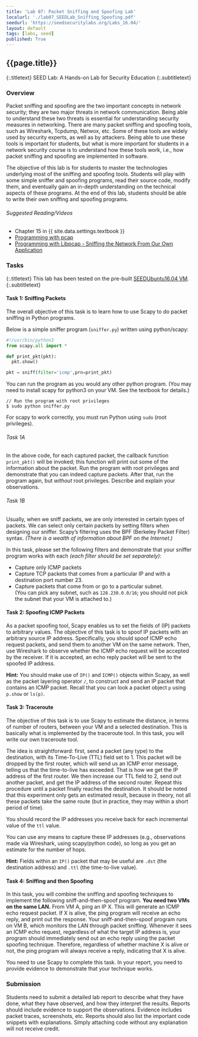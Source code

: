 ```yaml
---
title: 'Lab 07: Packet Sniffing and Spoofing Lab'
localurl: './lab07_SEEDLab_Sniffing_Spoofing.pdf'
seedurl: 'https://seedsecuritylabs.org/Labs_16.04/'
layout: default
tags: [labs, seed]
published: True
---
```


## {{page.title}}
{:.titletext}
SEED Lab: A Hands-on Lab for Security Education
{:.subtitletext}

### Overview

Packet sniffing and spoofing are the two important concepts in network security; they are two major threats in network communication.
Being able to understand these two threats is essential for understanding security measures in networking.
There are many packet sniffing and spoofing tools, such as Wireshark, Tcpdump, Netwox, etc.
Some of these tools are widely used by security experts, as well as by attackers.
Being able to use these tools is important for students, but what is more important for students in a network security course is to understand how these tools work,
i.e., how packet sniffing and spoofing are implemented in software.

The objective of this lab is for students to master the technologies underlying most of the sniffing and spoofing tools.
Students will play with some simple sniffer and spoofing programs, read their source code, modify them, and eventually gain an in-depth understanding on the technical aspects of these programs.
At the end of this lab, students should be able to write their own sniffing and spoofing programs.

###### Suggested Reading/Videos

- Chapter 15 in {{ site.data.settings.textbook }}
- [Programming with pcap](https://www.tcpdump.org/pcap.html)
- [Programming with Libpcap - Sniffing the Network From Our Own Application](http://recursos.aldabaknocking.com/libpcapHakin9LuisMartinGarcia.pdf)


### Tasks
{:.titletext}
This lab has been tested on the pre-built [SEEDUbuntu16.04 VM](https://seedsecuritylabs.org/lab_env.html).
{:.subtitletext}
<!-- The complete description of tasks for this lab can be found in the PDF write-up: **[{{page.title}}]({{page.localurl}})**. -->

#### Task 1: Sniffing Packets
The overall objective of this task is to learn how to use Scapy to do packet sniffing in Python programs.

Below is a simple sniffer program (`sniffer.py`) written using python/scapy:
```Python
#!/usr/bin/python3
from scapy.all import *

def print_pkt(pkt):
  pkt.show()

pkt = sniff(filter='icmp',prn=print_pkt)
```
You can run the program as you would any other python program.
(You may need to install scapy for python3 on your VM. See the textbook for details.)
```
// Run the program with root privileges
$ sudo python sniffer.py
```
For scapy to work correctly, you must run Python using `sudo` (root privileges).

###### Task 1A
In the above code, for each captured packet, the callback function `print_pkt()` will be invoked;
this function will print out some of the information about the packet.
Run the program with root privileges and demonstrate that you can indeed capture packets.
After that, run the program again, but _without_ root privileges.
Describe and explain your observations.

###### Task 1B
Usually, when we sniff packets, we are only interested in certain types of packets.
We can select only certain packets by setting filters when designing our sniffer.
Scapy’s filtering uses the BPF (Berkeley Packet Filter) syntax.
_(There is a wealth of information about BPF on the Internet.)_

In this task, please set the following filters and demonstrate that your sniffer program works with each _(each filter should be set separately)_:
- Capture only ICMP packets
- Capture TCP packets that comes from a particular IP and with a destination port number 23.
- Capture packets that come from or go to a particular subnet. <br/> (You can pick any subnet, such as `128.230.0.0/16`; you should not pick the subnet that your VM is attached to.)

#### Task 2: Spoofing ICMP Packets
As a packet spoofing tool, Scapy enables us to set the fields of (IP) packets to arbitrary values.
The objective of this task is to spoof IP packets with an arbitrary source IP address.
Specifically, you should spoof ICMP echo request packets, and send them to another VM on the same network.
Then, use Wireshark to observe whether the ICMP echo request will be accepted by the receiver.
If it is accepted, an echo reply packet will be sent to the spoofed IP address.

**Hint:** You should make use of `IP()` and `ICMP()` objects within Scapy, as well as the packet layering operator `/`,
to construct and send an IP packet that contains an ICMP packet. Recall that you can look a packet object `p` using `p.show` or `ls(p)`.

#### Task 3: Traceroute
The objective of this task is to use Scapy to estimate the distance, in terms of number of routers, between your VM and a selected destination.
This is basically what is implemented by the traceroute tool.
In this task, you will write our own traceroute tool.

The idea is straightforward: first, send a packet (any type) to the destination, with its Time-To-Live (TTL) field set to 1.
This packet will be dropped by the first router, which will send us an ICMP error message, telling us that the time-to-live has exceeded.
That is how we get the IP address of the first router. We then increase our TTL field to 2, send out another packet, and get the IP address of the second router.
Repeat this procedure until a packet finally reaches the destination.
It should be noted that this experiment only gets an estimated result, because in theory, not all these packets take the same route
(but in practice, they may within a short period of time).

You should record the IP addresses you receive back for each incremental value of the `ttl` value.

You can use any means to capture these IP addresses (e.g., observations made via Wireshark, using scapy/python code), so long as you get an estimate for the number of hops.

**Hint:** Fields within an `IP()` packet that may be useful are `.dst` (the destination address) and `.ttl` (the time-to-live value).

#### Task 4: Sniffing and then Spoofing

In this task, you will combine the sniffing and spoofing techniques to implement the following sniff-and-then-spoof program.
**You need two VMs on the same LAN.**
From VM A, ping an IP X.
This will generate an ICMP echo request packet.
If X is alive, the ping program will receive an echo reply, and print out the response.
Your sniff-and-then-spoof program runs on VM B, which monitors the LAN through packet sniffing.
Whenever it sees an ICMP echo request, regardless of what the target IP address is, your program should immediately send out an echo reply using the packet spoofing technique.
Therefore, regardless of whether machine X is alive or not, the ping program will always receive a reply, indicating that X is alive.

You need to use Scapy to complete this task.
In your report, you need to provide evidence to demonstrate that your technique works.

### Submission

Students need to submit a detailed lab report to describe what they have done, what they have observed, and how they interpret the results.
Reports should include evidence to support the observations.
Evidence includes packet traces, screenshots, etc.
Reports should also list the important code snippets with explanations.
Simply attaching code without any explanation will not receive credit.
